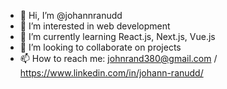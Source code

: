 - 👋 Hi, I’m @johannranudd
- 👀 I’m interested in web development
- 🌱 I’m currently learning React.js, Next.js, Vue.js 
- 💞️ I’m looking to collaborate on projects
- 📫 How to reach me: johnrand380@gmail.com / https://www.linkedin.com/in/johann-ranudd/

<!---
johannranudd/johannranudd is a ✨ special ✨ repository because its `README.md` (this file) appears on your GitHub profile.
You can click the Preview link to take a look at your changes.
--->
